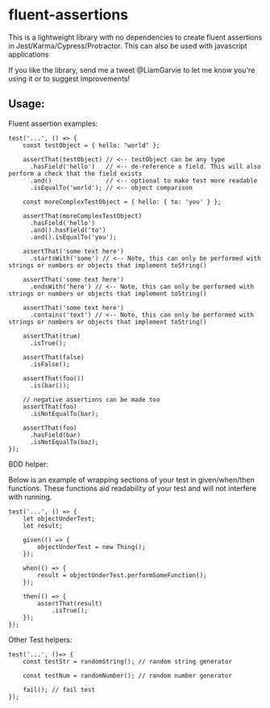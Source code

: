 # fluent-assertions
This is a lightweight library with no dependencies to create fluent assertions in Jest/Karma/Cypress/Protractor. This can also be used with javascript applications

If you like the library, send me a tweet @LiamGarvie to let me know you're using it or to suggest improvements!

## Usage:

Fluent assertion examples:
```
test('...', () => {
    const testObject = { hello: "world" };

    assertThat(testObject) // <-- testObject can be any type
      .hasField('hello')   // <-- de-reference a field. This will also perform a check that the field exists
      .and()               // <-- optional to make test more readable
      .isEqualTo('world'); // <-- object comparison

    const moreComplexTestObject = { hello: { to: 'you' } };

    assertThat(moreComplexTestObject)
      .hasField('hello')
      .and().hasField('to')
      .and().isEqualTo('you');

    assertThat('some text here')
      .startsWith('some') // <-- Note, this can only be performed with strings or numbers or objects that implement toString()

    assertThat('some text here')
      .endsWith('here') // <-- Note, this can only be performed with strings or numbers or objects that implement toString()
    
    assertThat('some text here')
      .contains('text') // <-- Note, this can only be performed with strings or numbers or objects that implement toString()

    assertThat(true)
      .isTrue();
    
    assertThat(false)
      .isFalse();

    assertThat(foo())
      .is(bar());

    // negative assertions can be made too
    assertThat(foo)
      .isNotEqualTo(bar);

    assertThat(foo)
      .hasField(bar)
      .isNotEqualTo(baz);
});
```

BDD helper:

Below is an example of wrapping sections of your test in given/when/then functions. These functions aid readability of your test and will not interfere with running.
```
test('...', () => {
    let objectUnderTest;
    let result;

    given(() => {
        objectUnderTest = new Thing();
    });

    when(() => {
        result = objectUnderTest.performSomeFunction();
    });

    then(() => {
        assertThat(result)
            .isTrue();
    });
});
```

Other Test helpers:
```
test('...', ()=> {
    const testStr = randomString(); // random string generator

    const testNum = randomNumber(); // random number generator

    fail(); // fail test
});
```